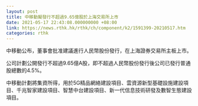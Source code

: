 ```yaml
---
layout: post
title: 中移動擬發行不超過9.65億股於上海交易所上市
date: 2021-05-17 22:43:08.000000000 +08:00
link: https://news.rthk.hk/rthk/ch/component/k2/1591399-20210517.htm
categories: rthk
---
```


中移動公布，董事會批准建議進行人民幣股份發行，在上海證券交易所主板上市。

公司計劃公開發行不超過9.65億A股，即不超過人民幣股份發行後公司已發行普通股總數的4.5%。

中移動計劃將集資所得，用於5G精品網絡建設項目、雲資源新型基礎設施建設項目、千兆智家建設項目、智慧中台建設項目、新一代信息技術研發及數智生態建設項目。
